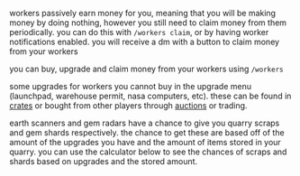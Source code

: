 <script>
  import DocsTemplate from "$lib/components/docs/DocsTemplate.svelte"
  import ItemModal from "$lib/components/docs/ItemModal.svelte"
  import Calculator from "./calculator.svelte"
  import DocsHeader from '$lib/components/docs/DocsHeader.svelte';
</script>

<DocsTemplate title='workers' />

<DocsHeader header='h2' text="what do workers do?" />

workers passively earn money for you, meaning that you will be making money by doing nothing, however you still need to claim money from them periodically. you can do this with `/workers claim`, or by having worker notifications enabled. you will receive a dm with a button to claim money from your workers

<DocsHeader header='h2' text="how do i buy workers?" />

you can buy, upgrade and claim money from your workers using `/workers`

<DocsHeader header='h2' text="rare upgrades" />

some upgrades for workers you cannot buy in the upgrade menu (launchpad, warehouse permit, nasa computers, etc). these can be found in [crates](/docs/economy/items/crates?crate=workers) or bought from other players through [auctions](/docs/economy/items/inventory) or trading.

<DocsHeader header='h2' text="special items" />

<ItemModal item="earth_scanner">earth scanners</ItemModal> and <ItemModal item="gem_radar">gem radars</ItemModal> have a chance to give you quarry scraps and gem shards respectively. the chance to get these are based off of the amount of the upgrades you have and the amount of items stored in your quarry. you can use the calculator below to see the chances of scraps and shards based on upgrades and the stored amount.

<Calculator />
